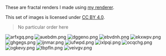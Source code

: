 These are fractal renders I made using [my renderer](https://github.com/valflrt/fractal_rndr).

This set of images is licensed under [CC BY 4.0](https://creativecommons.org/licenses/by/4.0).

> No particular order here

<!-- IMAGES -->

![arfxgq.png](././arfxgq.png)
![auebdm.png](././auebdm.png)
![dggeno.png](././dggeno.png)
![ebvdnh.png](././ebvdnh.png)
![ekxwpv.png](././ekxwpv.png)
![ghgegs.png](././ghgegs.png)
![ijnmar.png](././ijnmar.png)
![iufwpd.png](././iufwpd.png)
![ixlpqi.png](././ixlpqi.png)
![ocqchg.png](././ocqchg.png)
![ogkevy.png](././ogkevy.png)
![tbpfln.png](././tbpfln.png)
![veivgv.png](././veivgv.png)
